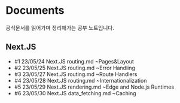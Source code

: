 # Documents
공식문서를 읽어가며 정리해가는 공부 노트입니다.

## Next.JS
- #1 23/05/24 Next.JS routing.md ~Pages&Layout
- #2 23/05/25 Next.JS routing.md ~Error Handling
- #3 23/05/27 Next.JS routing.md ~Route Handlers
- #4 23/05/28 Next.JS routing.md ~Internationalization
- #5 23/05/29 Next.JS rendering.md ~Edge and Node.js Runtimes
- #6 23/05/30 Next.JS data_fetching.md ~Caching